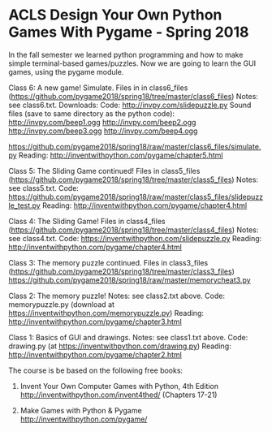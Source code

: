# ACLS Design Your Own Python Games With Pygame - Spring 2018

In the fall semester we learned python programming and how to make
simple terminal-based games/puzzles. Now we are going to learn
the GUI games, using the pygame module.

Class 6: A new game! Simulate. Files in in class6\_files (https://github.com/pygame2018/spring18/tree/master/class6_files) Notes: see class6.txt. Downloads:
Code: http://invpy.com/slidepuzzle.py
Sound files (save to same directory as the python code): 
http://invpy.com/beep1.ogg
http://invpy.com/beep2.ogg
http://invpy.com/beep3.ogg
http://invpy.com/beep4.ogg

https://github.com/pygame2018/spring18/raw/master/class6_files/simulate.py
Reading: http://inventwithpython.com/pygame/chapter5.html

Class 5: The Sliding Game continued! Files in class5\_files (https://github.com/pygame2018/spring18/tree/master/class5_files) Notes: see class5.txt. Code:
https://github.com/pygame2018/spring18/raw/master/class5_files/slidepuzzle_test.py
Reading: http://inventwithpython.com/pygame/chapter4.html

Class 4: The Sliding Game! Files in class4\_files (https://github.com/pygame2018/spring18/tree/master/class4_files) Notes: see class4.txt. Code:
https://inventwithpython.com/slidepuzzle.py
Reading: http://inventwithpython.com/pygame/chapter4.html

Class 3: The memory puzzle continued. Files in class3\_files (https://github.com/pygame2018/spring18/tree/master/class3_files)
https://github.com/pygame2018/spring18/raw/master/memorycheat3.py

Class 2: The memory puzzle! Notes: see class2.txt above. Code: memorypuzzle.py (download at https://inventwithpython.com/memorypuzzle.py)
Reading: http://inventwithpython.com/pygame/chapter3.html

Class 1: Basics of GUI and drawings. Notes: see class1.txt above. Code: drawing.py (at https://inventwithpython.com/drawing.py)
Reading: http://inventwithpython.com/pygame/chapter2.html

The course is be based on the following free books:

1. Invent Your Own Computer Games with Python, 4th Edition
http://inventwithpython.com/invent4thed/
(Chapters 17-21)

2. Make Games with Python & Pygame
http://inventwithpython.com/pygame/
